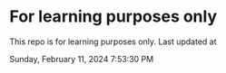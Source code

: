 # For learning purposes only
This repo is for learning purposes only.
Last updated at

Sunday, February 11, 2024 7:53:30 PM

